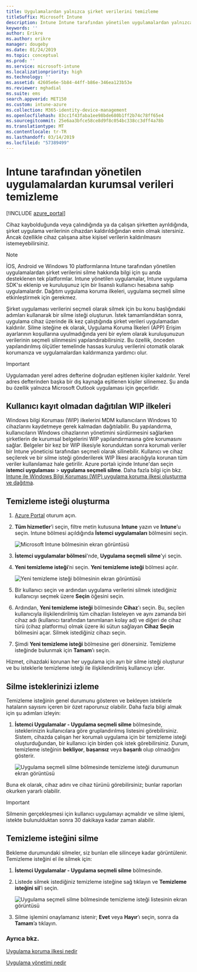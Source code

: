 ```yaml
---
title: Uygulamalardan yalnızca şirket verilerini temizleme
titleSuffix: Microsoft Intune
description: Intune Intune tarafından yönetilen uygulamalardan yalnızca şirket verilerini seçmeli olarak silme hakkında bilgi edinin.
keywords: ''
author: Erikre
ms.author: erikre
manager: dougeby
ms.date: 01/24/2019
ms.topic: conceptual
ms.prod: ''
ms.service: microsoft-intune
ms.localizationpriority: high
ms.technology: ''
ms.assetid: 42605e6e-5b84-44ff-b86e-346ea123b53e
ms.reviewer: mghadial
ms.suite: ems
search.appverid: MET150
ms.custom: intune-azure
ms.collection: M365-identity-device-management
ms.openlocfilehash: 83cc1f43faba1ee98bde680b1ff2b74c78ff65e4
ms.sourcegitcommit: 25e6aa3bfce58ce8d9f8c054bc338cc3dff4a78b
ms.translationtype: MT
ms.contentlocale: tr-TR
ms.lasthandoff: 03/14/2019
ms.locfileid: "57389499"
---
```

# <a name="how-to-wipe-only-corporate-data-from-intune-managed-apps"></a>Intune tarafından yönetilen uygulamalardan kurumsal verileri temizleme

[!INCLUDE [azure_portal](./includes/azure_portal.md)]

Cihaz kaybolduğunda veya çalındığında ya da çalışan şirketten ayrıldığında, şirket uygulama verilerinin cihazdan kaldırıldığından emin olmak istersiniz. Ancak özellikle cihaz çalışana aitse kişisel verilerin kaldırılmasını istemeyebilirsiniz.

>[!NOTE]
> İOS, Android ve Windows 10 platformlarına Intune tarafından yönetilen uygulamalardan şirket verilerini silme hakkında bilgi için şu anda desteklenen tek platformlar. Intune yönetilen uygulamalar, Intune uygulama SDK'sı eklenip ve kuruluşunuz için bir lisanslı kullanıcı hesabına sahip uygulamalardır. Dağıtım uygulama koruma ilkeleri, uygulama seçmeli silme etkinleştirmek için gerekmez.

Şirket uygulaması verilerini seçmeli olarak silmek için bu konu başlığındaki adımları kullanarak bir silme isteği oluşturun. İstek tamamlandıktan sonra, uygulama cihaz üzerinde ilk kez çalıştığında şirket verileri uygulamadan kaldırılır. Silme isteğine ek olarak, Uygulama Koruma İlkeleri (APP) Erişim ayarlarının koşullarına uyulmadığında yeni bir eylem olarak kuruluşunuzun verilerinin seçmeli silinmesini yapılandırabilirsiniz. Bu özellik, önceden yapılandırılmış ölçütler temelinde hassas kuruluş verilerini otomatik olarak korumanıza ve uygulamalardan kaldırmanıza yardımcı olur.

>[!IMPORTANT]
> Uygulamadan yerel adres defterine doğrudan eşitlenen kişiler kaldırılır. Yerel adres defterinden başka bir dış kaynağa eşitlenen kişiler silinemez. Şu anda bu özellik yalnızca Microsoft Outlook uygulaması için geçerlidir.

## <a name="deployed-wip-policies-without-user-enrollment"></a>Kullanıcı kayıt olmadan dağıtılan WIP ilkeleri
Windows bilgi Koruması (WIP) ilkelerini MDM kullanıcıların Windows 10 cihazlarını kaydetmeye gerek kalmadan dağıtılabilir. Bu yapılandırma, kullanıcıların Windows cihazlarının yönetimini sürdürmesini sağlarken şirketlerin de kurumsal belgelerini WIP yapılandırmasına göre korumasını sağlar. Belgeler bir kez bir WIP ilkesiyle korunduktan sonra korumalı veriler bir Intune yöneticisi tarafından seçmeli olarak silinebilir. Kullanıcı ve cihaz seçilerek ve bir silme isteği gönderilerek WIP İlkesi aracılığıyla korunan tüm veriler kullanılamaz hale getirilir. Azure portalı içinde Intune'dan seçin **istemci uygulaması** > **uygulama seçmeli silme**. Daha fazla bilgi için bkz. [Intune ile Windows Bilgi Koruması (WIP) uygulama koruma ilkesi oluşturma ve dağıtma](windows-information-protection-policy-create.md).

## <a name="create-a-wipe-request"></a>Temizleme isteği oluşturma

1.  [Azure Portal](https://portal.azure.com) oturum açın.

2.  **Tüm hizmetler**’i seçin, filtre metin kutusuna **Intune** yazın ve **Intune**’u seçin. Intune bölmesi açıldığında **İstemci uygulamaları** bölmesini seçin.

    ![Microsoft Intune bölmesinin ekran görüntüsü](./media/apps-selective-wipe01.png)

3.  **İstemci uygulamalar bölmesi**'nde, **Uygulama seçmeli silme**'yi seçin.

4.  **Yeni temizleme isteği**’ni seçin. **Yeni temizleme isteği** bölmesi açılır.

    ![Yeni temizleme isteği bölmesinin ekran görüntüsü](./media/AzurePortal_MAM_NewWipeRequest.png)

5.  Bir kullanıcı seçin ve ardından uygulama verilerini silmek istediğiniz kullanıcıyı seçmek üzere **Seçin** öğesini seçin.

6.  Ardından, **Yeni temizleme isteği** bölmesinde **Cihaz**'ı seçin. Bu, seçilen kullanıcıyla ilişkilendirilmiş tüm cihazları listeleyen ve aynı zamanda biri cihaz adı (kullanıcı tarafından tanımlanan kolay ad) ve diğeri de cihaz türü (cihaz platformu) olmak üzere iki sütun sağlayan **Cihaz Seçin** bölmesini açar. Silmek istediğiniz cihazı seçin.

7.  Şimdi **Yeni temizleme isteği** bölmesine geri dönersiniz. Temizleme isteğinde bulunmak için **Tamam**’ı seçin.

Hizmet, cihazdaki korunan her uygulama için ayrı bir silme isteği oluşturur ve bu isteklerle temizleme isteği ile ilişkilendirilmiş kullanıcıyı izler.

## <a name="monitor-your-wipe-requests"></a>Silme isteklerinizi izleme

Temizleme isteğinin genel durumunu gösteren ve bekleyen isteklerle hataların sayısını içeren bir özet raporunuz olabilir. Daha fazla bilgi almak için şu adımları izleyin:

1.  **İstemci Uygulamalar - Uygulama seçmeli silme** bölmesinde, isteklerinizin kullanıcılara göre gruplandırılmış listesini görebilirsiniz. Sistem, cihazda çalışan her korumalı uygulama için bir temizleme isteği oluşturduğundan, bir kullanıcı için birden çok istek görebilirsiniz. Durum, temizleme isteğinin **bekliyor**, **başarısız** veya **başarılı** olup olmadığını gösterir.

    ![Uygulama seçmeli silme bölmesinde temizleme isteği durumunun ekran görüntüsü](./media/wipe-request-status-1.png)

Buna ek olarak, cihaz adını ve cihaz türünü görebilirsiniz; bunlar raporları okurken yararlı olabilir.

>[!IMPORTANT]
> Silmenin gerçekleşmesi için kullanıcı uygulamayı açmalıdır ve silme işlemi, istekte bulunulduktan sonra 30 dakikaya kadar zaman alabilir.

## <a name="delete-a-wipe-request"></a>Temizleme isteğini silme

Bekleme durumundaki silmeler, siz bunları elle silinceye kadar görüntülenir. Temizleme isteğini el ile silmek için:

1.  **İstemci Uygulamalar - Uygulama seçmeli silme** bölmesinde.

2.  Listede silmek istediğiniz temizleme isteğine sağ tıklayın ve **Temizleme isteğini sil**’i seçin.

    ![Uygulama seçmeli silme bölmesinde temizleme isteği listesinin ekran görüntüsü](./media/delete-wipe-request.png)

3.  Silme işlemini onaylamanız istenir; **Evet** veya **Hayır**’ı seçin, sonra da **Tamam**’a tıklayın.

### <a name="see-also"></a>Ayrıca bkz.
[Uygulama koruma ilkesi nedir](app-protection-policy.md)

[Uygulama yönetimi nedir](app-management.md)
